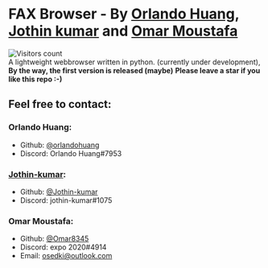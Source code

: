 # FAX Browser - By [Orlando Huang](https://github.com/orlandohuang), [Jothin kumar](https://jothin-kumar.github.io/) and [Omar Moustafa](https://github.com/Omar8345)
![Visitors count](https://visitor-badge.glitch.me/badge?page_id=jiusoft.fax-browser)  
A lightweight webbrowser written in python. (currently under development), **By the way, the first version is released (maybe)**
**Please leave a star if you like this repo :-)**

## Feel free to contact:
### Orlando Huang:
 - Github:  [@orlandohuang](https://github.com/orlandohuang)
 - Discord: Orlando Huang#7953
### [Jothin-kumar](https://jothin-kumar.github.io):
 - Github: [@Jothin-kumar](https://github.com/jothin-kumar)
 - Discord: jothin-kumar#1075
### Omar Moustafa:
 - Github: [@Omar8345](https://github.com/Omar8345)
 - Discord: expo 2020#4914
 - Email: [osedki@outlook.com](mailto:osedki@outlook.com)
